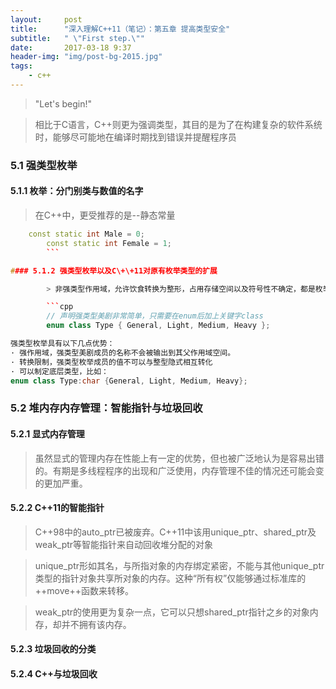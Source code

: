 ```yaml
---
layout:     post
title:      "深入理解C++11（笔记）：第五章 提高类型安全"
subtitle:   " \"First step.\""
date:       2017-03-18 9:37
header-img: "img/post-bg-2015.jpg" 
tags:
    - c++
---
```


> "Let's begin!"

> 相比于C语言，C++则更为强调类型，其目的是为了在构建复杂的软件系统时，能够尽可能地在编译时期找到错误并提醒程序员

### 5.1 强类型枚举

#### 5.1.1 枚举：分门别类与数值的名字

> 在C\+\+中，更受推荐的是--静态常量

```cpp
    const static int Male = 0;
        const static int Female = 1;
        ```

#### 5.1.2 强类型枚举以及C\+\+11对原有枚举类型的扩展

        > 非强类型作用域，允许饮食转换为整形，占用存储空间以及符号性不确定，都是枚举类的缺点

        ```cpp
        // 声明强类型美剧非常简单，只需要在enum后加上关键字class
        enum class Type { General, Light, Medium, Heavy };

强类型枚举具有以下几点优势：
· 强作用域，强类型美剧成员的名称不会被输出到其父作用域空间。
· 转换限制，强类型枚举成员的值不可以与整型隐式相互转化
· 可以制定底层类型，比如：
enum class Type:char {General, Light, Medium, Heavy};
```

### 5.2 堆内存内存管理：智能指针与垃圾回收

#### 5.2.1 显式内存管理

> 虽然显式的管理内存在性能上有一定的优势，但也被广泛地认为是容易出错的。有期是多线程程序的出现和广泛使用，内存管理不佳的情况还可能会变的更加严重。

#### 5.2.2 C\+\+11的智能指针

> C\+\+98中的auto_ptr已被废弃。C\+\+11中该用unique_ptr、shared_ptr及weak_ptr等智能指针来自动回收堆分配的对象

> unique_ptr形如其名，与所指对象的内存绑定紧密，不能与其他unique_ptr类型的指针对象共享所对象的内存。这种“所有权”仅能够通过标准库的++move++函数来转移。

> weak_ptr的使用更为复杂一点，它可以只想shared_ptr指针之乡的对象内存，却并不拥有该内存。

#### 5.2.3 垃圾回收的分类

#### 5.2.4 C\+\+与垃圾回收

